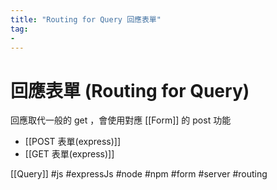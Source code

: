 ```yaml
---
title: "Routing for Query 回應表單"
tag: 
- 
---
```

# 回應表單 (Routing for Query)
回應取代一般的 get ，會使用對應 [[Form]] 的 post 功能

- [[POST 表單(express)]]
- [[GET 表單(express)]]

[[Query]]
#js #expressJs #node #npm #form #server #routing